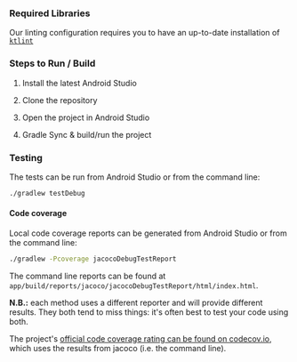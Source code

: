 ### Required Libraries

Our linting configuration requires you to have an up-to-date installation of
[`ktlint`](https://github.com/shyiko/ktlint#installation)

### Steps to Run / Build

1. Install the latest Android Studio

2. Clone the repository

3. Open the project in Android Studio

4. Gradle Sync & build/run the project

### Testing
The tests can be run from Android Studio or from the command line:
```sh
./gradlew testDebug
```

#### Code coverage
Local code coverage reports can be generated from Android Studio or from the
command line:
```sh
./gradlew -Pcoverage jacocoDebugTestReport
```

The command line reports can be found at
`app/build/reports/jacoco/jacocoDebugTestReport/html/index.html`.

**N.B.:** each method uses a different reporter and will provide different
results. They both tend to miss things: it's often best to test your code using
both.

The project's [official code coverage rating can be found on codecov.io][codecov],
which uses the results from jacoco (i.e. the command line).

[codecov]: https://codecov.io/gh/mozilla-lockwise/lockwise-android
